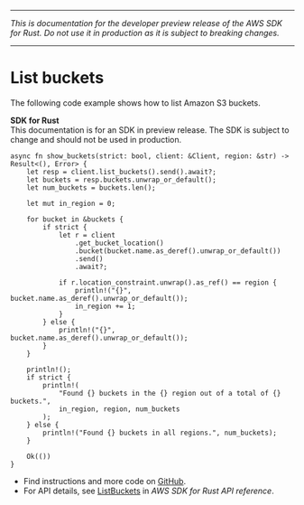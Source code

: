 --------

 *This is documentation for the developer preview release of the AWS SDK for Rust\. Do not use it in production as it is subject to breaking changes\.* 

--------

# List buckets<a name="s3_ListBuckets_rust_topic"></a>

The following code example shows how to list Amazon S3 buckets\.

**SDK for Rust**  
This documentation is for an SDK in preview release\. The SDK is subject to change and should not be used in production\.
  

```
async fn show_buckets(strict: bool, client: &Client, region: &str) -> Result<(), Error> {
    let resp = client.list_buckets().send().await?;
    let buckets = resp.buckets.unwrap_or_default();
    let num_buckets = buckets.len();

    let mut in_region = 0;

    for bucket in &buckets {
        if strict {
            let r = client
                .get_bucket_location()
                .bucket(bucket.name.as_deref().unwrap_or_default())
                .send()
                .await?;

            if r.location_constraint.unwrap().as_ref() == region {
                println!("{}", bucket.name.as_deref().unwrap_or_default());
                in_region += 1;
            }
        } else {
            println!("{}", bucket.name.as_deref().unwrap_or_default());
        }
    }

    println!();
    if strict {
        println!(
            "Found {} buckets in the {} region out of a total of {} buckets.",
            in_region, region, num_buckets
        );
    } else {
        println!("Found {} buckets in all regions.", num_buckets);
    }

    Ok(())
}
```
+  Find instructions and more code on [GitHub](https://github.com/awsdocs/aws-doc-sdk-examples/tree/main/rust_dev_preview/s3#code-examples)\. 
+  For API details, see [ListBuckets](https://awslabs.github.io/aws-sdk-rust/) in *AWS SDK for Rust API reference*\. 